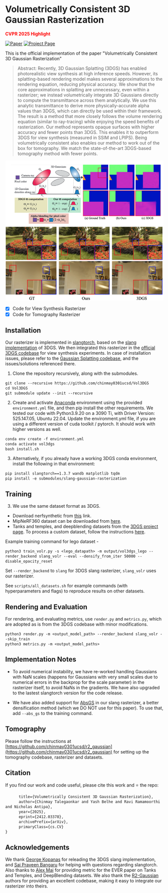 # Volumetrically Consistent 3D Gaussian Rasterization
 **<span style="color:red">CVPR 2025 Highlight</span>**

[![Paper](https://img.shields.io/badge/Paper-arXiv-red)](https://arxiv.org/pdf/2412.03378) [![Project Page](https://img.shields.io/badge/Project-Page-blue)](https://chinmay0301ucsd.github.io/vol3dgs/)

This is the official implementation of the paper "Volumetrically Consistent 3D Gaussian Rasterization" 

>Abstract:
Recently, 3D Gaussian Splatting (3DGS) has enabled photorealistic view synthesis at high inference speeds. However, its splatting-based rendering model makes several approximations to the rendering equation, reducing physical accuracy. We show that the core approximations in splatting are unnecessary, even within a rasterizer; we instead volumetrically integrate 3D Gaussians directly to compute the transmittance across them analytically. We use this analytic transmittance to derive more physically-accurate alpha values than 3DGS, which can directly be used within their framework. The result is a method that more closely follows the volume rendering equation (similar to ray-tracing) while enjoying the speed benefits of rasterization. Our method represents opaque surfaces with higher accuracy and fewer points than 3DGS. This enables it to outperform 3DGS for view synthesis (measured in SSIM and LPIPS). Being volumetrically consistent also enables our method to work out of the box for tomography. We match the state-of-the-art 3DGS-based tomography method with fewer points.

![alt text](assets/image.png)
![alt text](assets/real_results.png)
- [X] Code for View Synthesis Rasterizer
- [X] Code for Tomography Rasterizer

## Installation 
Our rasterizer is implemented in [slangtorch](https://github.com/shader-slang/slang-torch), based on the [slang implementation](https://github.com/google/slang-gaussian-rasterization) of 3DGS. We then integrated this rasterizer in the [official 3DGS codebase](https://github.com/graphdeco-inria/gaussian-splatting) for view synthesis experiments. In case of installation issues, please refer to the [Gaussian Splatting codebase](https://github.com/graphdeco-inria/gaussian-splatting), and the issues/solutions referenced there. 

1. Clone the repository recursively, along with the submodules.
```
git clone --recursive https://github.com/chinmay0301ucsd/Vol3DGS
cd Vol3DGS
git submodule update --init --recursive
```
2. Create and activate [Anaconda](https://www.anaconda.com/docs/tools/working-with-conda/environments) environment using the provided `environment.yml` file, and then pip install the other requirements. We tested our code with Python3.9.20 on a 3090 Ti, with Driver Version: 525.147.05, Ubuntu 22.04. Update the environment.yml file, if you are using a different version of cuda toolkit / pytorch. It should work with higher versions as well.
```
conda env create -f environment.yml
conda activate vol3dgs
bash install.sh
```
3. Alternatively, if you already have a working 3DGS conda environment, install the following in that environment:
```
pip install slangtorch==1.3.7 wandb matplotlib tqdm
pip install -e submodules/slang-gaussian-rasterization
```

## Training
3. We use the same dataset format as 3DGS. 
* Download nerfsynthetic from [this](https://www.kaggle.com/datasets/nguyenhung1903/nerf-synthetic-dataset) link. 
* MipNeRF360 dataset can be downloaded from [here](https://jonbarron.info/mipnerf360/). 
* Tanks and temples, and deepblending datasets from the [3DGS project page](https://repo-sam.inria.fr/fungraph/3d-gaussian-splatting/).
To process a custom dataset, follow the instructions [here](https://github.com/graphdeco-inria/gaussian-splatting?tab=readme-ov-file#processing-your-own-scenes).  

Example training command for lego dataset - 

```
python3 train_volr.py -s <lego_datapath> -m output/vol3dgs_lego --render_backend slang_volr --eval --densify_from_iter 50000 --disable_opacity_reset
```
Set `--render_backend` to `slang` for 3DGS slang rasterizer, `slang_volr` uses our rasterizer.

See `scripts/all_datasets.sh` for example commands (with hyperparameters and flags) to reproduce results on other datasets. 

## Rendering and Evaluation
For rendering, and evaluating metrics, use `render.py` and `metrics.py`, which are adopted as is from the 3DGS codebase with minor modifications. 

```
python3 render.py -m <output_model_path> --render_backend slang_volr --skip_train
python3 metrics.py -m <output_model_paths> 
```

## Implementation Notes
* To avoid numerical instability, we have re-worked handling Gaussians with NaN scales (happens for Gaussians with very small scales due to numerical errors in the backprop for the scale parameter) in the rasterizer itself, to avoid NaNs in the gradients. We have also upgraded to the lastest slangtorch version for the code release.

* We have also added support for [AbsGS](https://ty424.github.io/AbsGS.github.io/) in our slang rasterizer, a better densification method (which we DO NOT use for this paper). To use that, add `--abs_gs` to the training command.

## Tomography
Please follow the instructions at [https://github.com/chinmay0301ucsd/r2_gaussian](https://github.com/chinmay0301ucsd/r2_gaussian) for setting up the tomography codebase, rasterizer and datasets.

## Citation
If you find our work and code useful, please cite this work and ⭐ the repo:

```@misc{talegaonkar2025vol3dgs,
      title={Volumetrically Consistent 3D Gaussian Rasterization},
      author={Chinmay Talegaonkar and Yash Belhe and Ravi Ramamoorthi and Nicholas Antipa},
      year={2025},
      eprint={2412.03378},
      archivePrefix={arXiv},
      primaryClass={cs.CV}
}
```
## Acknowledgements
We thank [George Kopanas](https://grgkopanas.github.io/) for releading the 3DGS slang implementation, and [Sai Praveen Bangaru](https://people.csail.mit.edu/sbangaru/) for helping with questions regarding slangtorch. Also thanks to [Alex Mai](https://half-potato.gitlab.io/) for providing metric for the EVER paper on Tanks and Temples, and DeepBlending datasets. We also thank the [R2-Gaussian](https://github.com/chinmay0301ucsd/r2_gaussian) authors for providing an excellent codebase, making it easy to integrate our rasterizer into theirs.